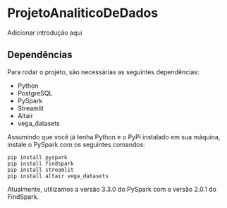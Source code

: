 # ProjetoAnaliticoDeDados

Adicionar introdução aqui

## Dependências

Para rodar o projeto, são necessárias as seguintes dependências:

- Python
- PostgreSQL
- PySpark
- Streamlit
- Altair
- vega_datasets

Assumindo que você já tenha Python e o PyPi instalado em sua máquina, instale o PySpark com os seguintes comandos:

```
pip install pyspark
pip install findspark
pip install streamlit
pip install altair vega_datasets
```
Atualmente, utilizamos a versão 3.3.0 do PySpark com a versão 2.0.1 do FindSpark.

